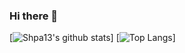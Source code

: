 ### Hi there 👋
[![Shpa13's github stats](https://readme-stats-gd54sgsbl.vercel.app/api?username=shpa13&count_private=true&show_icons=true&theme=dark&hide=stars)]
[![Top Langs](https://readme-stats-gd54sgsbl.vercel.app/api/top-langs/?username=shpa13&theme=dark)]
<!--
**Shpa13/Shpa13** is a ✨ _special_ ✨ repository because its `README.md` (this file) appears on your GitHub profile.

Here are some ideas to get you started:

- 🔭 I’m currently working on ...
- 🌱 I’m currently learning ...
- 👯 I’m looking to collaborate on ...
- 🤔 I’m looking for help with ...
- 💬 Ask me about ...
- 📫 How to reach me: ...
- 😄 Pronouns: ...
- ⚡ Fun fact: ...
-->
